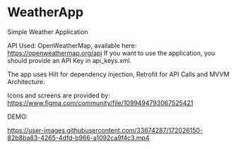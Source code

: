 # WeatherApp
Simple Weather Application 

API Used: OpenWeatherMap, available here: https://openweathermap.org/api
If you want to use the application, you should provide an API Key in api_keys.xml.

The app uses Hilt for dependency injection, Retrofit for API Calls and MVVM Architecture.

Icons and screens are provided by: https://www.figma.com/community/file/1099494793067525421


DEMO:


https://user-images.githubusercontent.com/33674287/172026150-82b8ba83-4265-4dfd-b966-a1092ca9f4c3.mp4



